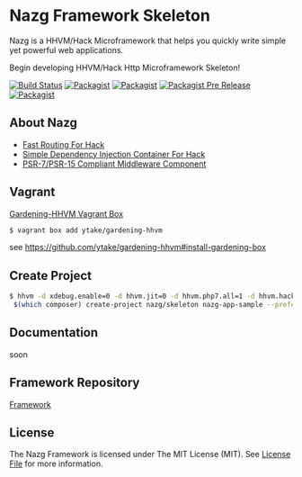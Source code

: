 # Nazg Framework Skeleton
Nazg is a HHVM/Hack Microframework that helps you quickly write simple yet powerful web applications.

Begin developing HHVM/Hack Http Microframework Skeleton!

[![Build Status](https://travis-ci.org/ytake/nazg-framework.svg?branch=master)](https://travis-ci.org/ytake/nazg-framework)
[![Packagist](https://img.shields.io/packagist/dt/nazg/skeleton.svg)](https://packagist.org/packages/nazg/skeleton)
[![Packagist](https://img.shields.io/packagist/l/nazg/skeleton.svg)](https://packagist.org/packages/nazg/skeleton)
[![Packagist Pre Release](https://img.shields.io/packagist/vpre/nazg/skeleton.svg)](https://packagist.org/packages/nazg/skeleton)
[![Packagist](https://img.shields.io/packagist/v/nazg/skeleton.svg)](https://packagist.org/packages/nazg/skeleton)

## About Nazg

 - [Fast Routing For Hack](https://github.com/hhvm/hack-router)
 - [Simple Dependency Injection Container For Hack](https://github.com/ytake/hh-container)
 - [PSR-7/PSR-15 Compliant Middleware Component](https://github.com/ytake/heredity)

## Vagrant

[Gardening-HHVM Vagrant Box](https://app.vagrantup.com/ytake/boxes/gardening-hhvm)

```bash
$ vagrant box add ytake/gardening-hhvm
```

see https://github.com/ytake/gardening-hhvm#install-gardening-box

## Create Project

```bash
$ hhvm -d xdebug.enable=0 -d hhvm.jit=0 -d hhvm.php7.all=1 -d hhvm.hack.lang.auto_typecheck=0 \
 $(which composer) create-project nazg/skeleton nazg-app-sample --prefer-dist
```

## Documentation

soon

## Framework Repository

[Framework](https://github.com/ytake/nazg-framework)

## License
The Nazg Framework is licensed under The MIT License (MIT). See [License File](LICENSE) for more information.
